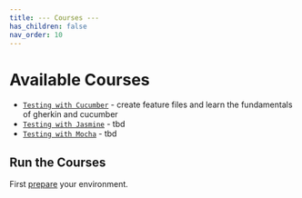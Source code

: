 ```yaml
---
title: --- Courses ---
has_children: false
nav_order: 10
---
```


# Available Courses

* [``Testing with Cucumber``](courses/cucumber/README.md) - create feature files and learn the fundamentals of gherkin and cucumber
* [``Testing with Jasmine``](courses/jasmine/README.md) - tbd
* [``Testing with Mocha``](courses/mocha/README.md) - tbd

## Run the Courses

First [prepare](courses/PREPARATION.md) your environment.


```